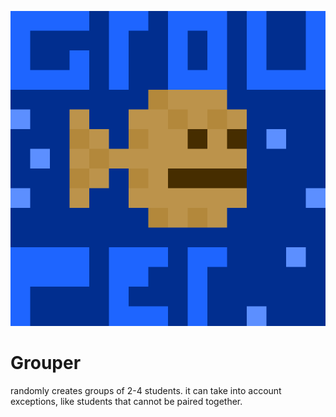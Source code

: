 ![Grouper](logo.png "Grouper")
# Grouper
randomly creates groups of 2-4 students. it can take into account exceptions, like students that cannot be paired together.
